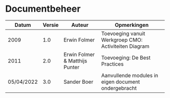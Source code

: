 # Documentbeheer

| Datum    | Versie | Auteur | Opmerkingen   |
|----------|--------|--------|---------------|
| 2009 | 1.0    | Erwin Folmer   |         Toevoeging vanuit Werkgroep CMO: Activiteiten Diagram      |
| 2011 | 2.0    | Erwin Folmer & Matthijs Punter     |      Toevoeging: De Best Practices       |
| 05/04/2022 | 3.0    | Sander Boer | Aanvullende modules in eigen document ondergebracht |
